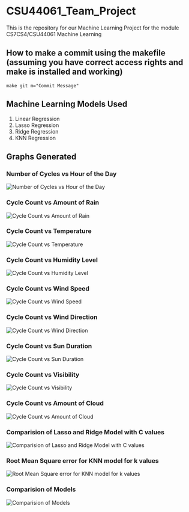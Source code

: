 # CSU44061_Team_Project
This is the repository for our Machine Learning Project for the module CS7CS4/CSU44061 Machine Learning

## How to make a commit using the makefile (assuming you have correct access rights and **make** is installed and working)
```make git m="Commit Message"```

## Machine Learning Models Used
1. Linear Regression
2. Lasso Regression
3. Ridge Regression
4. KNN Regression


## Graphs Generated

### Number of Cycles vs Hour of the Day
![Number of Cycles vs Hour of the Day](Images/hour_cycle_count.png)

### Cycle Count vs Amount of Rain
![Cycle Count vs Amount of Rain](Images/rain_cycle_count.png)

### Cycle Count vs Temperature
![Cycle Count vs Temperature](Images/temperature_cycle_count.png)

### Cycle Count vs Humidity Level
![Cycle Count vs Humidity Level](Images/humidity_cycle_count.png)

### Cycle Count vs Wind Speed
![Cycle Count vs Wind Speed](Images/wind_speed.png)

### Cycle Count vs Wind Direction
![Cycle Count vs Wind Direction](Images/wind_direction_cycle_count.png)

### Cycle Count vs Sun Duration
![Cycle Count vs Sun Duration](Images/sun_duration.png)

### Cycle Count vs Visibility
![Cycle Count vs Visibility](Images/visibility_cycle_count.png)

### Cycle Count vs Amount of Cloud
![Cycle Count vs Amount of Cloud](Images/cloud_amount_cycle_count.png)

### Comparision of Lasso and Ridge Model with C values
![Comparision of Lasso and Ridge Model with C values](Images/la_ri_c_values.png)

### Root Mean Square error for KNN model for k values
![Root Mean Square error for KNN model for k values](Images/knn_k_values.png)

### Comparision of Models
![Comparision of Models](Images/final_compare.png)


